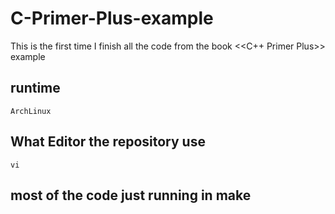 # C-Primer-Plus-example
This is the first time I finish all the code from the book <<C++ Primer Plus>> example

## runtime
	ArchLinux

## What Editor the repository use
	vi

## most of the code just running in make
